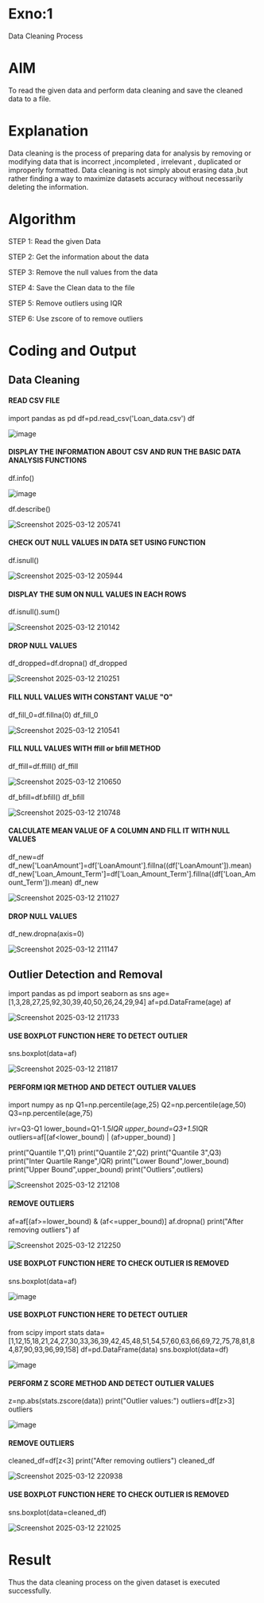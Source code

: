 # Exno:1
Data Cleaning Process

# AIM
To read the given data and perform data cleaning and save the cleaned data to a file.

# Explanation
Data cleaning is the process of preparing data for analysis by removing or modifying data that is incorrect ,incompleted , irrelevant , duplicated or improperly formatted. Data cleaning is not simply about erasing data ,but rather finding a way to maximize datasets accuracy without necessarily deleting the information.

# Algorithm
STEP 1: Read the given Data

STEP 2: Get the information about the data

STEP 3: Remove the null values from the data

STEP 4: Save the Clean data to the file

STEP 5: Remove outliers using IQR

STEP 6: Use zscore of to remove outliers

# Coding and Output
##  Data Cleaning
#### READ CSV FILE 
   
import pandas as pd
df=pd.read_csv('Loan_data.csv')
df

![image](https://github.com/user-attachments/assets/cb677b6c-086a-46ec-87d9-2a3a736d1cca)
#### DISPLAY THE INFORMATION ABOUT CSV AND RUN THE BASIC DATA ANALYSIS FUNCTIONS


df.info()

![image](https://github.com/user-attachments/assets/6342c7a3-96b1-49f9-9dc1-3d642acfa0c7)


df.describe()

![Screenshot 2025-03-12 205741](https://github.com/user-attachments/assets/2e5196ce-2086-43c2-88ea-c850ca86f18f)
#### CHECK OUT NULL VALUES IN DATA SET USING FUNCTION

df.isnull()

![Screenshot 2025-03-12 205944](https://github.com/user-attachments/assets/40256420-d6b8-4682-a1b7-a4d853048bd5)
#### DISPLAY THE SUM ON NULL VALUES IN EACH ROWS

df.isnull().sum()

![Screenshot 2025-03-12 210142](https://github.com/user-attachments/assets/8d18b6ae-a27e-4860-b9f1-9cc19826da56)
#### DROP NULL VALUES

df_dropped=df.dropna()
df_dropped

![Screenshot 2025-03-12 210251](https://github.com/user-attachments/assets/830b54d2-51a2-4ecf-ae9b-34202e51121d)
#### FILL NULL VALUES WITH CONSTANT VALUE "O"
     

df_fill_0=df.fillna(0)
df_fill_0

![Screenshot 2025-03-12 210541](https://github.com/user-attachments/assets/8159e4c6-d3be-4ea8-bd0a-5aae132bf868)
#### FILL NULL VALUES WITH ffill or bfill METHOD

df_ffill=df.ffill()
df_ffill

![Screenshot 2025-03-12 210650](https://github.com/user-attachments/assets/a5136bd3-67d9-4cbc-a2a8-572a5949f949)



df_bfill=df.bfill()
df_bfill

![Screenshot 2025-03-12 210748](https://github.com/user-attachments/assets/5b0a9387-2f22-4755-aa0c-bd46cc2d3037)
#### CALCULATE MEAN VALUE OF A COLUMN AND FILL IT WITH NULL VALUES

df_new=df
df_new['LoanAmount']=df['LoanAmount'].fillna((df['LoanAmount']).mean)
df_new['Loan_Amount_Term']=df['Loan_Amount_Term'].fillna((df['Loan_Amount_Term']).mean)
df_new

![Screenshot 2025-03-12 211027](https://github.com/user-attachments/assets/fc4297da-3843-431c-b0db-aac6afae1c30)
#### DROP NULL VALUES
     


df_new.dropna(axis=0)

![Screenshot 2025-03-12 211147](https://github.com/user-attachments/assets/b5c0f382-9e83-4fda-995d-439169d6f452)

## Outlier Detection and Removal

import pandas as pd
import seaborn as sns
age=[1,3,28,27,25,92,30,39,40,50,26,24,29,94]
af=pd.DataFrame(age)
af

![Screenshot 2025-03-12 211733](https://github.com/user-attachments/assets/c1ec6ba9-ed36-49cc-b328-6f8e309581af)
#### USE BOXPLOT FUNCTION HERE TO DETECT OUTLIER


sns.boxplot(data=af)

![Screenshot 2025-03-12 211817](https://github.com/user-attachments/assets/005d6813-9cda-4a92-9e5f-4cd29f721192)
#### PERFORM IQR METHOD AND DETECT OUTLIER VALUES

import numpy as np
Q1=np.percentile(age,25)
Q2=np.percentile(age,50)
Q3=np.percentile(age,75)


ivr=Q3-Q1
lower_bound=Q1-1.5*IQR
upper_bound=Q3+1.5*IQR
outliers=af[(af<lower_bound) | (af>upper_bound) ]


print("Quantile 1",Q1)
print("Quantile 2",Q2)
print("Quantile 3",Q3)
print("Inter Quartile Range",IQR)
print("Lower Bound",lower_bound)
print("Upper Bound",upper_bound)
print("Outliers",outliers)

![Screenshot 2025-03-12 212108](https://github.com/user-attachments/assets/96295492-fe39-40a7-9931-56a6c9739c65)
#### REMOVE OUTLIERS

af=af[(af>=lower_bound) & (af<=upper_bound)]
af.dropna()
print("After removing outliers")
af

![Screenshot 2025-03-12 212250](https://github.com/user-attachments/assets/188b7ac3-7e1b-4a37-8a5e-a5274409dc6b)
#### USE BOXPLOT FUNCTION HERE TO CHECK OUTLIER IS REMOVED


sns.boxplot(data=af)

![image](https://github.com/user-attachments/assets/b9c8bc6d-2102-4ca6-b5d4-53c65738b586)

#### USE BOXPLOT FUNCTION HERE TO DETECT OUTLIER

from scipy import stats
data=[1,12,15,18,21,24,27,30,33,36,39,42,45,48,51,54,57,60,63,66,69,72,75,78,81,84,87,90,93,96,99,158]
df=pd.DataFrame(data)
sns.boxplot(data=df)

![image](https://github.com/user-attachments/assets/9d7f81ad-2ad1-41bc-bb47-059683b81f4e)

#### PERFORM Z SCORE METHOD AND DETECT OUTLIER VALUES

z=np.abs(stats.zscore(data))
print("Outlier values:")
outliers=df[z>3]
outliers

![image](https://github.com/user-attachments/assets/a4274bdd-9fe7-4c6b-8f3c-645276230b1d)

#### REMOVE OUTLIERS

cleaned_df=df[z<3]
print("After removing outliers")
cleaned_df

![Screenshot 2025-03-12 220938](https://github.com/user-attachments/assets/51987019-80da-4500-a190-3f29f00edcd5)

#### USE BOXPLOT FUNCTION HERE TO CHECK OUTLIER IS REMOVED

sns.boxplot(data=cleaned_df)

![Screenshot 2025-03-12 221025](https://github.com/user-attachments/assets/dbadfda8-fac1-4505-bfef-a39220b3cbd0)



# Result
Thus the data cleaning process on the given dataset is executed successfully.

